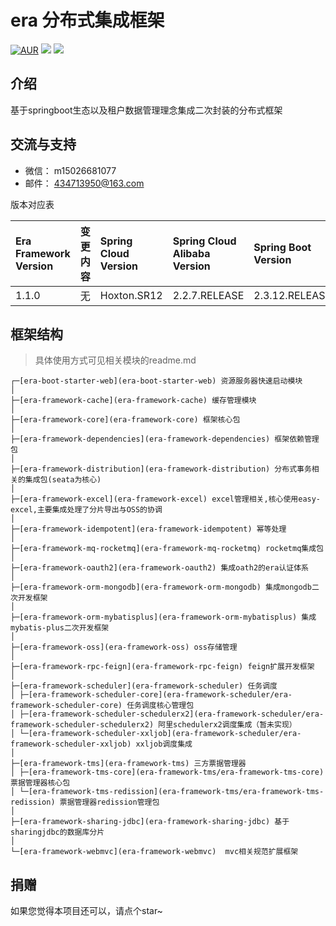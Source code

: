 era  分布式集成框架
===============

[![AUR](https://img.shields.io/badge/license-AGPL%203.0-blue.svg)]()
[![](https://img.shields.io/badge/Author-ourexists-orange.svg)]()
[![](https://img.shields.io/badge/version-1.1.0-brightgreen.svg)]()

介绍
-----------------------------------
基于springboot生态以及租户数据管理理念集成二次封装的分布式框架

交流与支持
-----------------------------------
- 微信： m15026681077
- 邮件： 434713950@163.com

版本对应表  

| Era Framework Version | 变更内容 | Spring Cloud Version | Spring Cloud Alibaba Version | Spring Boot Version |  
| :-----                |:-----| :----                |  :----                       | :----               |   
| 1.1.0                 | 无    | Hoxton.SR12          |  2.2.7.RELEASE               | 2.3.12.RELEASE      |


框架结构
-----------------------------------
>具体使用方式可见相关模块的readme.md
```
┌─[era-boot-starter-web](era-boot-starter-web) 资源服务器快速启动模块
│
├─[era-framework-cache](era-framework-cache) 缓存管理模块
│
├─[era-framework-core](era-framework-core) 框架核心包
│
├─[era-framework-dependencies](era-framework-dependencies) 框架依赖管理包
│
├─[era-framework-distribution](era-framework-distribution) 分布式事务相关的集成包(seata为核心)
│
├─[era-framework-excel](era-framework-excel) excel管理相关,核心使用easy-excel,主要集成处理了分片导出与OSS的协调
│
├─[era-framework-idempotent](era-framework-idempotent) 幂等处理
│
├─[era-framework-mq-rocketmq](era-framework-mq-rocketmq) rocketmq集成包
│
├─[era-framework-oauth2](era-framework-oauth2) 集成oath2的era认证体系
│
├─[era-framework-orm-mongodb](era-framework-orm-mongodb) 集成mongodb二次开发框架
│
├─[era-framework-orm-mybatisplus](era-framework-orm-mybatisplus) 集成mybatis-plus二次开发框架
│
├─[era-framework-oss](era-framework-oss) oss存储管理
│
├─[era-framework-rpc-feign](era-framework-rpc-feign) feign扩展开发框架
│
├─[era-framework-scheduler](era-framework-scheduler) 任务调度
│ ├─[era-framework-scheduler-core](era-framework-scheduler/era-framework-scheduler-core) 任务调度核心管理包
│ ├─[era-framework-scheduler-schedulerx2](era-framework-scheduler/era-framework-scheduler-schedulerx2) 阿里schedulerx2调度集成（暂未实现）
│ └─[era-framework-scheduler-xxljob](era-framework-scheduler/era-framework-scheduler-xxljob) xxljob调度集成
│
├─[era-framework-tms](era-framework-tms) 三方票据管理器
│ ├─[era-framework-tms-core](era-framework-tms/era-framework-tms-core) 票据管理器核心包
│ └─[era-framework-tms-redission](era-framework-tms/era-framework-tms-redission) 票据管理器redission管理包
│
├─[era-framework-sharing-jdbc](era-framework-sharing-jdbc) 基于sharingjdbc的数据库分片
│
└─[era-framework-webmvc](era-framework-webmvc)  mvc相关规范扩展框架
```

捐赠
----
如果您觉得本项目还可以，请点个star~
